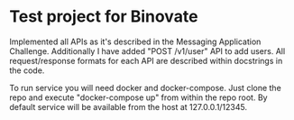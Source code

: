 # Test project for Binovate

Implemented all APIs as it's described in the Messaging Application Challenge.
Additionally I have added "POST /v1/user" API to add users.
All request/response formats for each API are described within docstrings in the code.

To run service you will need docker and docker-compose.
Just clone the repo and execute "docker-compose up" from within the repo root. By default
service will be available from the host at 127.0.0.1/12345.
